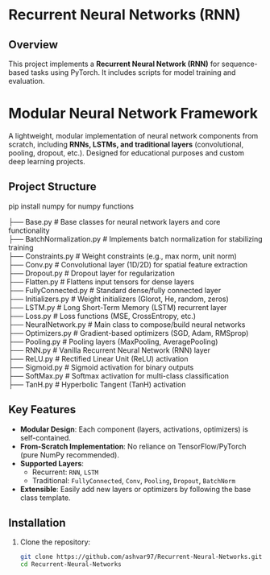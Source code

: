 # Recurrent Neural Networks (RNN)

## Overview
This project implements a **Recurrent Neural Network (RNN)** for sequence-based tasks using PyTorch. It includes scripts for model training and evaluation.


# Modular Neural Network Framework


A lightweight, modular implementation of neural network components from scratch, including **RNNs, LSTMs, and traditional layers** (convolutional, pooling, dropout, etc.). Designed for educational purposes and custom deep learning projects.

## Project Structure
pip install numpy for numpy functions

├── Base.py                  # Base classes for neural network layers and core functionality  
├── BatchNormalization.py    # Implements batch normalization for stabilizing training  
├── Constraints.py           # Weight constraints (e.g., max norm, unit norm)  
├── Conv.py                  # Convolutional layer (1D/2D) for spatial feature extraction  
├── Dropout.py               # Dropout layer for regularization  
├── Flatten.py               # Flattens input tensors for dense layers  
├── FullyConnected.py        # Standard dense/fully connected layer  
├── Initializers.py          # Weight initializers (Glorot, He, random, zeros)  
├── LSTM.py                  # Long Short-Term Memory (LSTM) recurrent layer  
├── Loss.py                  # Loss functions (MSE, CrossEntropy, etc.)  
├── NeuralNetwork.py         # Main class to compose/build neural networks  
├── Optimizers.py            # Gradient-based optimizers (SGD, Adam, RMSprop)  
├── Pooling.py               # Pooling layers (MaxPooling, AveragePooling)  
├── RNN.py                   # Vanilla Recurrent Neural Network (RNN) layer  
├── ReLU.py                  # Rectified Linear Unit (ReLU) activation  
├── Sigmoid.py               # Sigmoid activation for binary outputs  
├── SoftMax.py               # Softmax activation for multi-class classification  
├── TanH.py                  # Hyperbolic Tangent (TanH) activation  


## Key Features
- **Modular Design**: Each component (layers, activations, optimizers) is self-contained.
- **From-Scratch Implementation**: No reliance on TensorFlow/PyTorch (pure NumPy recommended).
- **Supported Layers**:
  - Recurrent: `RNN`, `LSTM`
  - Traditional: `FullyConnected`, `Conv`, `Pooling`, `Dropout`, `BatchNorm`
- **Extensible**: Easily add new layers or optimizers by following the base class template.

## Installation
1. Clone the repository:
   ```bash
   git clone https://github.com/ashvar97/Recurrent-Neural-Networks.git
   cd Recurrent-Neural-Networks
